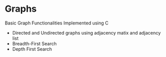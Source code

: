# Graphs

Basic Graph Functionalities Implemented using C

- Directed and Undirected graphs using adjacency matix and adjacency list
- Breadth-First Search
- Depth First Search
